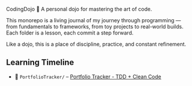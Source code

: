 CodingDojo 🥋
A personal dojo for mastering the art of code.

This monorepo is a living journal of my journey through programming — from fundamentals to frameworks, from toy projects to real-world builds. Each folder is a lesson, each commit a step forward.

Like a dojo, this is a place of discipline, practice, and constant refinement.

## Learning Timeline

- 🐍 `PortfolioTracker/` – [Portfolio Tracker - TDD + Clean Code](https://github.com/jinto-josan/CodingDojo/tree/PortfolioTracker)
